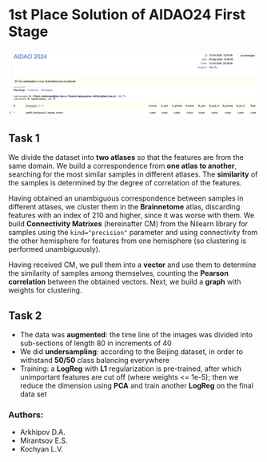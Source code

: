# 1st Place Solution of AIDAO24 First Stage

![](./images/table.png)

## Task 1
We divide the dataset into **two atlases** so that the features are from the same domain. We build a correspondence from **one atlas to another**, searching for the most similar samples in different atlases. The **similarity** of the samples is determined by the degree of correlation of the features.

Having obtained an unambiguous correspondence between samples in different atlases, we cluster them in the **Brainnetome** atlas, discarding features with an index of 210 and higher, since it was worse with them. We build **Connectivity Matrixes** (hereinafter CM) from the Nilearn library for samples using the `kind="precision"` parameter and using connectivity from the other hemisphere for features from one hemisphere (so clustering is performed unambiguously).

Having received CM, we pull them into a **vector** and use them to determine the similarity of samples among themselves, counting the **Pearson correlation** between the obtained vectors. Next, we build a **graph** with weights for clustering. 

## Task 2
- The data was **augmented**: the time line of the images was divided into sub-sections of length 80 in increments of 40
- We did **undersampling**: according to the Beijing dataset, in order to withstand **50/50** class balancing everywhere
- Training: a **LogReg** with **L1** regularization is pre-trained, after which unimportant features are cut off (where weights <= 1e-5); then we reduce the dimension using **PCA** and train another **LogReg** on the final data set

### Authors: 

- Arkhipov D.A.
- Mirantsov E.S.
- Kochyan L.V.
